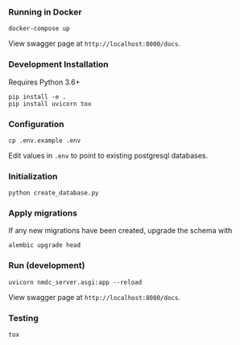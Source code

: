 ### Running in Docker

```
docker-compose up
```

View swagger page at `http://localhost:8000/docs`.


### Development Installation

Requires Python 3.6+

```
pip install -e .
pip install uvicorn tox
```

### Configuration

```
cp .env.example .env
```

Edit values in `.env` to point to existing postgresql databases.

### Initialization

```
python create_database.py
```

### Apply migrations

If any new migrations have been created, upgrade the schema with
```
alembic upgrade head
```

### Run (development)

```
uvicorn nmdc_server.asgi:app --reload
```

View swagger page at `http://localhost:8000/docs`.

### Testing
```
tox
```
